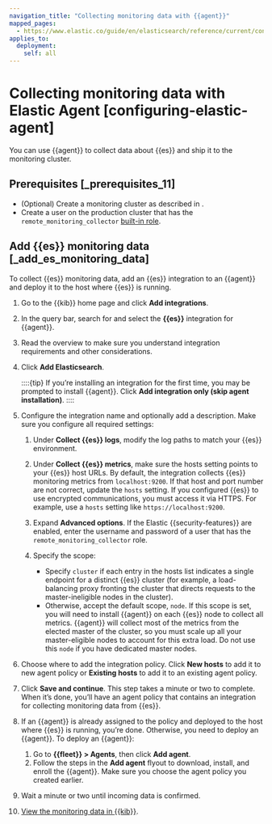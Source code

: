```yaml
---
navigation_title: "Collecting monitoring data with {{agent}}"
mapped_pages:
  - https://www.elastic.co/guide/en/elasticsearch/reference/current/configuring-elastic-agent.html
applies_to:
  deployment:
    self: all
---
```




# Collecting monitoring data with Elastic Agent [configuring-elastic-agent]

You can use {{agent}} to collect data about {{es}} and ship it to the monitoring cluster.

## Prerequisites [_prerequisites_11]

* (Optional) Create a monitoring cluster as described in [](elasticsearch-monitoring-self-managed.md).
* Create a user on the production cluster that has the `remote_monitoring_collector` [built-in role](../../users-roles/cluster-or-deployment-auth/built-in-roles.md).


## Add {{es}} monitoring data [_add_es_monitoring_data]

To collect {{es}} monitoring data, add an {{es}} integration to an {{agent}} and deploy it to the host where {{es}} is running.

1. Go to the {{kib}} home page and click **Add integrations**.
2. In the query bar, search for and select the **{{es}}** integration for {{agent}}.
3. Read the overview to make sure you understand integration requirements and other considerations.
4. Click **Add Elasticsearch**.

    ::::{tip}
    If you’re installing an integration for the first time, you may be prompted to install {{agent}}. Click **Add integration only (skip agent installation)**.
    ::::

5. Configure the integration name and optionally add a description. Make sure you configure all required settings:

    1. Under **Collect {{es}} logs**, modify the log paths to match your {{es}} environment.
    2. Under **Collect {{es}} metrics**, make sure the hosts setting points to your {{es}} host URLs. By default, the integration collects {{es}} monitoring metrics from `localhost:9200`. If that host and port number are not correct, update the `hosts` setting. If you configured {{es}} to use encrypted communications, you must access it via HTTPS. For example, use a `hosts` setting like `https://localhost:9200`.
    3. Expand **Advanced options**. If the Elastic {{security-features}} are enabled, enter the username and password of a user that has the `remote_monitoring_collector` role.
    4. Specify the scope:

        * Specify `cluster` if each entry in the hosts list indicates a single endpoint for a distinct {{es}} cluster (for example, a load-balancing proxy fronting the cluster that directs requests to the master-ineligible nodes in the cluster).
        * Otherwise, accept the default scope, `node`. If this scope is set, you will need to install {{agent}} on each {{es}} node to collect all metrics. {{agent}} will collect most of the metrics from the elected master of the cluster, so you must scale up all your master-eligible nodes to account for this extra load. Do not use this `node` if you have dedicated master nodes.

6. Choose where to add the integration policy. Click **New hosts** to add it to new agent policy or **Existing hosts** to add it to an existing agent policy.
7. Click **Save and continue**. This step takes a minute or two to complete. When it’s done, you’ll have an agent policy that contains an integration for collecting monitoring data from {{es}}.
8. If an {{agent}} is already assigned to the policy and deployed to the host where {{es}} is running, you’re done. Otherwise, you need to deploy an {{agent}}. To deploy an {{agent}}:

    1. Go to **{{fleet}} > Agents**, then click **Add agent**.
    2. Follow the steps in the **Add agent** flyout to download, install, and enroll the {{agent}}. Make sure you choose the agent policy you created earlier.

9. Wait a minute or two until incoming data is confirmed.
10. [View the monitoring data in {{kib}}](kibana-monitoring-data.md).
